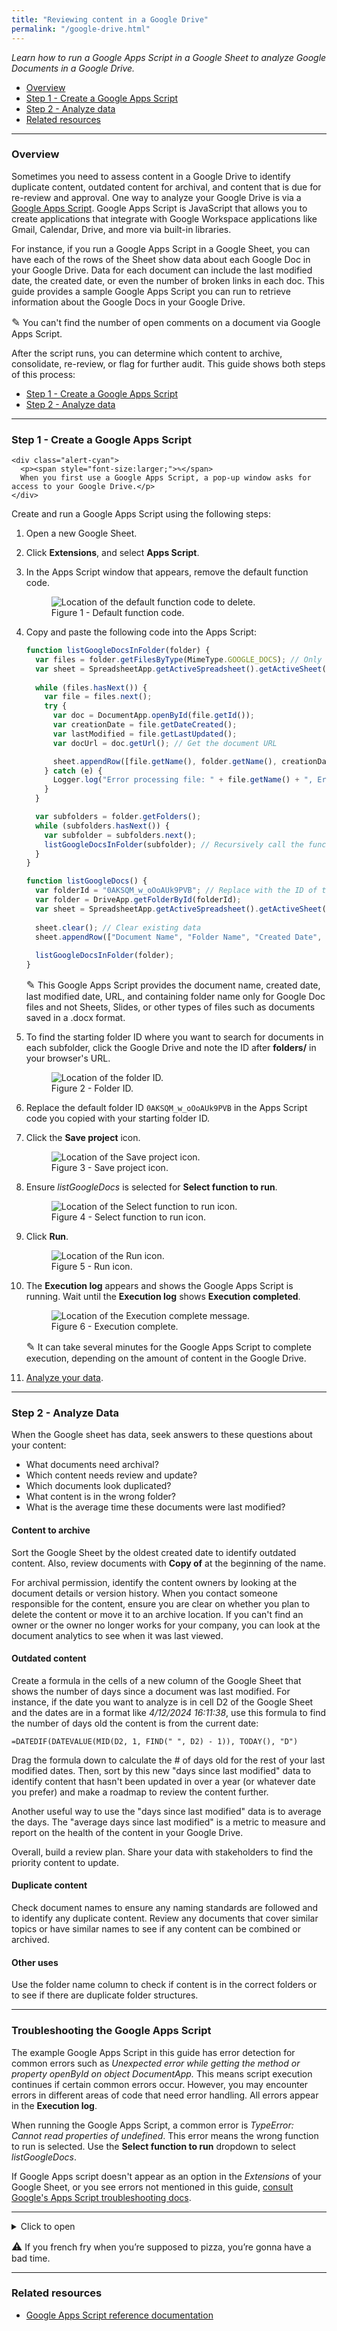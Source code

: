 ```yaml
---
title: "Reviewing content in a Google Drive"
permalink: "/google-drive.html"
---
```


*Learn how to run a Google Apps Script in a Google Sheet to analyze Google Documents in a Google Drive.*

- [Overview](#overview)
- [Step 1 - Create a Google Apps Script](#step-1---create-a-google-apps-script)
- [Step 2 - Analyze data](#step-2---analyze-data)
- [Related resources](#related-resources)

---

### Overview

Sometimes you need to assess content in a Google Drive to identify duplicate content, outdated content for archival, and content that is due for re-review and approval. One way to analyze your Google Drive is via a [Google Apps Script](https://developers.google.com/apps-script/reference). Google Apps Script is JavaScript that allows you to create applications that integrate with Google Workspace applications like Gmail, Calendar, Drive, and more via built-in libraries. 

For instance, if you run a Google Apps Script in a Google Sheet, you can have each of the rows of the Sheet show data about each Google Doc in your Google Drive. Data for each document can include the last modified date, the created date, or even the number of broken links in each doc. This guide provides a sample Google Apps Script you can run to retrieve information about the Google Docs in your Google Drive.

<div class="alert-cyan">
  <p><span style="font-size:larger;">✎</span>
  You can't find the number of open comments on a document via Google Apps Script.</p>
</div>
 
After the script runs, you can determine which content to archive, consolidate, re-review, or flag for further audit. This guide shows both steps of this process:

- [Step 1 - Create a Google Apps Script](#step-1---create-a-google-apps-script)
- [Step 2 - Analyze data](#step-2---analyze-data)

---

### Step 1 - Create a Google Apps Script

    <div class="alert-cyan">
      <p><span style="font-size:larger;">✎</span>
      When you first use a Google Apps Script, a pop-up window asks for access to your Google Drive.</p>
    </div>

Create and run a Google Apps Script using the following steps:

1. Open a new Google Sheet.
2. Click **Extensions**, and select **Apps Script**.
3. In the Apps Script window that appears, remove the default function code.

    <figure>
        <img src="/assets/images/delete-default-code.png" class="image-border-medium" alt="Location of the default function code to delete.">
        <figcaption>Figure 1 - Default function code.</figcaption>
    </figure>

4. Copy and paste the following code into the Apps Script:

    ```javascript
    function listGoogleDocsInFolder(folder) {
      var files = folder.getFilesByType(MimeType.GOOGLE_DOCS); // Only looking at Documents, not spreadsheets, presentations, etc
      var sheet = SpreadsheetApp.getActiveSpreadsheet().getActiveSheet();
  
      while (files.hasNext()) {
        var file = files.next();
        try {
          var doc = DocumentApp.openById(file.getId());
          var creationDate = file.getDateCreated();
          var lastModified = file.getLastUpdated();
          var docUrl = doc.getUrl(); // Get the document URL

          sheet.appendRow([file.getName(), folder.getName(), creationDate, lastModified, docUrl]); // Append URL to the row
        } catch (e) {
          Logger.log("Error processing file: " + file.getName() + ", Error: " + e.toString());
        }
      }

      var subfolders = folder.getFolders();
      while (subfolders.hasNext()) {
        var subfolder = subfolders.next();
        listGoogleDocsInFolder(subfolder); // Recursively call the function for subfolders
      }
    }

    function listGoogleDocs() {
      var folderId = "0AKSQM_w_oOoAUk9PVB"; // Replace with the ID of the root folder
      var folder = DriveApp.getFolderById(folderId);
      var sheet = SpreadsheetApp.getActiveSpreadsheet().getActiveSheet();
  
      sheet.clear(); // Clear existing data
      sheet.appendRow(["Document Name", "Folder Name", "Created Date", "Last Modified Date", "Document URL"]); // Add URL column
  
      listGoogleDocsInFolder(folder);
    }
    ```

    <div class="alert-cyan">
      <p><span style="font-size:larger;">✎</span>
      This Google Apps Script provides the document name, created date, last modified date, URL, and containing folder name only for Google Doc files and not Sheets, Slides, or other types of files such as documents saved in a .docx format.</p>
    </div>

6. To find the starting folder ID where you want to search for documents in each subfolder, click the Google Drive and note the ID after **folders/** in your browser's URL.

    <figure>
      <img src="/assets/images/find-folder-id.png" class="image-border-medium" alt="Location of the folder ID.">
      <figcaption>Figure 2 - Folder ID.</figcaption>
    </figure>

7. Replace the default folder ID `0AKSQM_w_oOoAUk9PVB` in the Apps Script code you copied with your starting folder ID.

8. Click the **Save project** icon.

    <figure>
      <img src="/assets/images/save-project-icon.png" class="image-border-medium" alt="Location of the Save project icon.">
      <figcaption>Figure 3 - Save project icon.</figcaption>
    </figure>

9. Ensure *listGoogleDocs* is selected for **Select function to run**.

    <figure>
      <img src="/assets/images/function-to-run.png" class="image-border-medium" alt="Location of the Select function to run icon.">
      <figcaption>Figure 4 - Select function to run icon.</figcaption>
    </figure>

10. Click **Run**.

    <figure>
      <img src="/assets/images/run-icon.png" class="image-border-medium" alt="Location of the Run icon.">
      <figcaption>Figure 5 - Run icon.</figcaption>
    </figure>

11. The **Execution log** appears and shows the Google Apps Script is running. Wait until the **Execution log** shows **Execution completed**.

    <figure>
      <img src="/assets/images/execution-complete.png" class="image-border-medium" alt="Location of the Execution complete message.">
      <figcaption>Figure 6 - Execution complete.</figcaption>
    </figure>

    <div class="alert-cyan">
      <p><span style="font-size:larger;">✎</span>
      It can take several minutes for the Google Apps Script to complete execution, depending on the amount of content in the Google Drive.</p>
    </div>

12. [Analyze your data](#step-2---analyze-data).

---

### Step 2 - Analyze Data

When the Google sheet has data, seek answers to these questions about your content:

- What documents need archival?
- Which content needs review and update?
- Which documents look duplicated?
- What content is in the wrong folder?
- What is the average time these documents were last modified?

#### Content to archive

Sort the Google Sheet by the oldest created date to identify outdated content. Also, review documents with **Copy of** at the beginning of the name.

For archival permission, identify the content owners by looking at the document details or version history. When you contact someone responsible for the content, ensure you are clear on whether you plan to delete the content or move it to an archive location. If you can't find an owner or the owner no longer works for your company, you can look at the document analytics to see when it was last viewed.

#### Outdated content

Create a formula in the cells of a new column of the Google Sheet that shows the number of days since a document was last modified. For instance, if the date you want to analyze is in cell D2 of the Google Sheet and the dates are in a format like *4/12/2024 16:11:38*, use this formula to find the number of days old the content is from the current date:

```
=DATEDIF(DATEVALUE(MID(D2, 1, FIND(" ", D2) - 1)), TODAY(), "D")
```

Drag the formula down to calculate the # of days old for the rest of your last modified dates. Then, sort by this new "days since last modified" data to identify content that hasn't been updated in over a year (or whatever date you prefer) and make a roadmap to review the content further.

Another useful way to use the "days since last modified" data is to average the days. The "average days since last modified" is a metric to measure and report on the health of the content in your Google Drive. 

Overall, build a review plan. Share your data with stakeholders to find the priority content to update.

#### Duplicate content

Check document names to ensure any naming standards are followed and to identify any duplicate content. Review any documents that cover similar topics or have similar names to see if any content can be combined or archived.

#### Other uses

Use the folder name column to check if content is in the correct folders or to see if there are duplicate folder structures.

---

### Troubleshooting the Google Apps Script

The example Google Apps Script in this guide has error detection for common errors such as *Unexpected error while getting the method or property openById on object DocumentApp.* This means script execution continues if certain common errors occur. However, you may encounter errors in different areas of code that need error handling. All errors appear in the **Execution log**.

When running the Google Apps Script, a common error is *TypeError: Cannot read properties of undefined*. This error means the wrong function to run is selected. Use the **Select function to run** dropdown to select *listGoogleDocs*.

If Google Apps script doesn't appear as an option in the *Extensions* of your Google Sheet, or you see errors not mentioned in this guide, [consult Google's Apps Script troubleshooting docs](https://developers.google.com/apps-script/guides/support/troubleshooting).

---

<details>
<summary>Click to open</summary>
<p>If your browser supports this element, it should allow you to expand and collapse these details.</p></details>

<div class="alert-orange">
  <p><span style="font-size:larger;">⚠</span>
If you french fry when you’re supposed to pizza, you’re gonna have a bad time.</p>
</div>

---


### Related resources

- [Google Apps Script reference documentation]()
